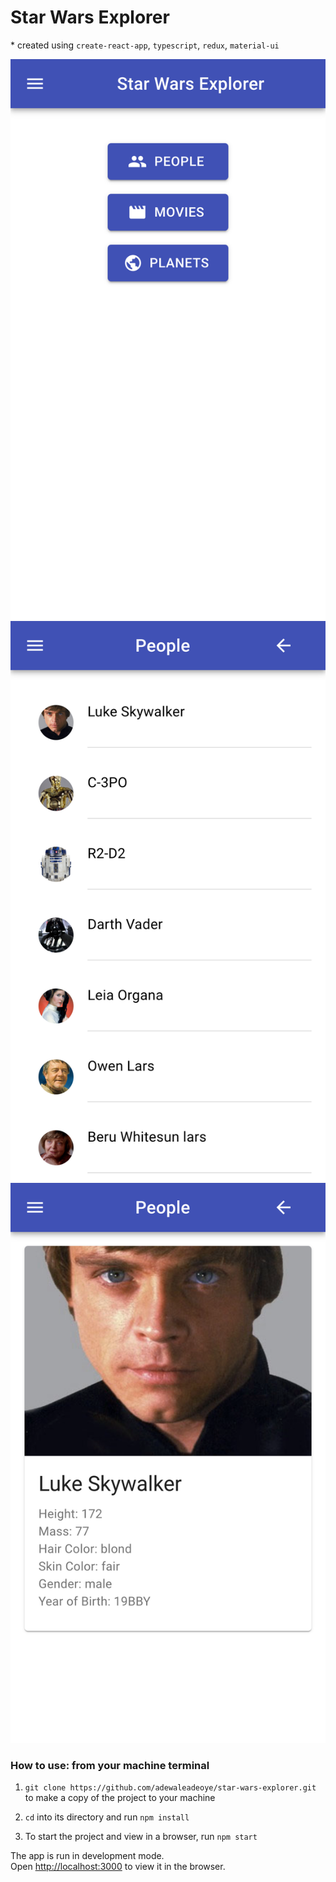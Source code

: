# Star Wars Explorer

\* created using `create-react-app`, `typescript`, `redux`, `material-ui`

![landing-page](https://github.com/adewaleadeoye/star-wars-explorer/blob/master/screenshots/home.png?raw=true)
![people-screen](https://github.com/adewaleadeoye/star-wars-explorer/blob/master/screenshots/people.png?raw=true)
![luke-screen](https://github.com/adewaleadeoye/star-wars-explorer/blob/master/screenshots/luke.png?raw=true)

### How to use: from your machine terminal

1. `git clone https://github.com/adewaleadeoye/star-wars-explorer.git` to make a copy of the project to your machine

2. `cd` into its directory and run `npm install`

3. To start the project and view in a browser, run `npm start`

The app is run in development mode.<br />
Open [http://localhost:3000](http://localhost:3000) to view it in the browser.
